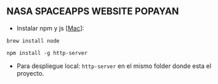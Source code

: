 ## NASA SPACEAPPS WEBSITE POPAYAN

* Instalar npm y js [[Mac](https://phoenixnap.com/kb/install-npm-mac)]:

`brew install node`

`npm install -g http-server`

* Para despliegue local: `http-server` en el mismo folder donde esta el proyecto. 
